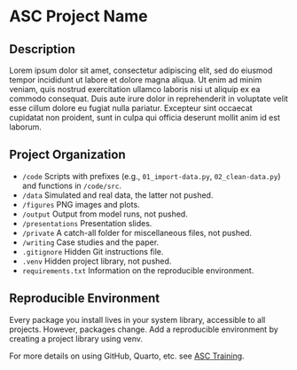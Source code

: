 # ASC Project Name


## Description

Lorem ipsum dolor sit amet, consectetur adipiscing elit, sed do eiusmod
tempor incididunt ut labore et dolore magna aliqua. Ut enim ad minim
veniam, quis nostrud exercitation ullamco laboris nisi ut aliquip ex ea
commodo consequat. Duis aute irure dolor in reprehenderit in voluptate
velit esse cillum dolore eu fugiat nulla pariatur. Excepteur sint
occaecat cupidatat non proident, sunt in culpa qui officia deserunt
mollit anim id est laborum.

## Project Organization

- `/code` Scripts with prefixes (e.g., `01_import-data.py`,
  `02_clean-data.py`) and functions in `/code/src`.
- `/data` Simulated and real data, the latter not pushed.
- `/figures` PNG images and plots.
- `/output` Output from model runs, not pushed.
- `/presentations` Presentation slides.
- `/private` A catch-all folder for miscellaneous files, not pushed.
- `/writing` Case studies and the paper.
- `.gitignore` Hidden Git instructions file.
- `.venv` Hidden project library, not pushed.
- `requirements.txt` Information on the reproducible environment.

## Reproducible Environment

Every package you install lives in your system library, accessible to
all projects. However, packages change. Add a reproducible environment
by creating a project library using venv.

For more details on using GitHub, Quarto, etc. see [ASC
Training](https://github.com/marcdotson/asc-training).

